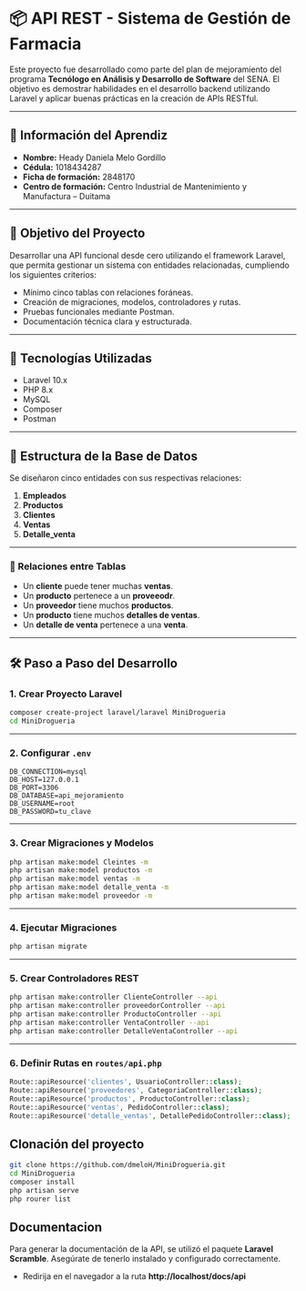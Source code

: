 # 📦 API REST - Sistema de Gestión de Farmacia

Este proyecto fue desarrollado como parte del plan de mejoramiento del programa **Tecnólogo en Análisis y Desarrollo de Software** del SENA. El objetivo es demostrar habilidades en el desarrollo backend utilizando Laravel y aplicar buenas prácticas en la creación de APIs RESTful.

---

## 👤 Información del Aprendiz

- **Nombre:** Heady Daniela Melo Gordillo  
- **Cédula:** 1018434287  
- **Ficha de formación:** 2848170  
- **Centro de formación:** Centro Industrial de Mantenimiento y Manufactura – Duitama

---

## 🎯 Objetivo del Proyecto

Desarrollar una API funcional desde cero utilizando el framework Laravel, que permita gestionar un sistema con entidades relacionadas, cumpliendo los siguientes criterios:

- Mínimo cinco tablas con relaciones foráneas.
- Creación de migraciones, modelos, controladores y rutas.
- Pruebas funcionales mediante Postman.
- Documentación técnica clara y estructurada.

---

## 🧰 Tecnologías Utilizadas

- Laravel 10.x  
- PHP 8.x  
- MySQL  
- Composer  
- Postman  

---

## 🧱 Estructura de la Base de Datos

Se diseñaron cinco entidades con sus respectivas relaciones:

1. **Empleados**  
2. **Productos**  
3. **Clientes**  
4. **Ventas**  
5. **Detalle_venta**

---

### 🔗 Relaciones entre Tablas

- Un **cliente** puede tener muchas **ventas**.  
- Un **producto** pertenece a un **proveeodr**.  
- Un **proveedor** tiene muchos **productos**.  
- Un **producto** tiene muchos **detalles de ventas**.
- Un **detalle de venta** pertenece a una **venta**.  

---

## 🛠️ Paso a Paso del Desarrollo

### 1. Crear Proyecto Laravel

```bash
composer create-project laravel/laravel MiniDrogueria
cd MiniDrogueria
```

---

### 2. Configurar `.env`

```dotenv
DB_CONNECTION=mysql
DB_HOST=127.0.0.1
DB_PORT=3306
DB_DATABASE=api_mejoramiento
DB_USERNAME=root
DB_PASSWORD=tu_clave
```

---

### 3. Crear Migraciones y Modelos

```bash
php artisan make:model Cleintes -m
php artisan make:model productos -m
php artisan make:model ventas -m
php artisan make:model detalle_venta -m
php artisan make:model proveedor -m
```

---

### 4. Ejecutar Migraciones

```bash
php artisan migrate
```

---

### 5. Crear Controladores REST

```bash
php artisan make:controller ClienteController --api
php artisan make:controller proveedorController --api
php artisan make:controller ProductoController --api
php artisan make:controller VentaController --api
php artisan make:controller DetalleVentaController --api
```

---

### 6. Definir Rutas en `routes/api.php`

```php
Route::apiResource('clientes', UsuarioController::class);
Route::apiResource('proveedores', CategoriaController::class);
Route::apiResource('productos', ProductoController::class);
Route::apiResource('ventas', PedidoController::class);
Route::apiResource('detalle_ventas', DetallePedidoController::class);
```

## Clonación del proyecto 
```bash
git clone https://github.com/dmeloH/MiniDrogueria.git
cd MiniDrogueria
composer install
php artisan serve 
php rourer list 
```
## Documentacion 

Para generar la documentación de la API, se utilizó el paquete **Laravel Scramble**. Asegúrate de tenerlo instalado y configurado correctamente.
- Redirija en el navegador a la ruta **http://localhost/docs/api**
